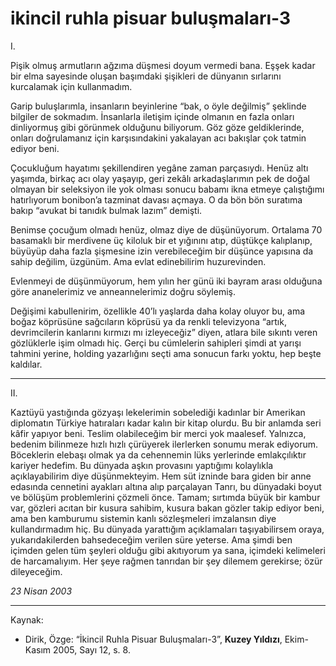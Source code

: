 # ikincil ruhla pisuar buluşmaları-3

I.

Pişik olmuş armutların ağzıma düşmesi doyum vermedi bana. Eşşek
kadar bir elma sayesinde oluşan başımdaki şişikleri de dünyanın sırlarını kurcalamak için kullanmadım.

Garip buluşlarımla, insanların beyinlerine “bak, o öyle değilmiş”
şeklinde bilgiler de sokmadım. İnsanlarla iletişim içinde olmanın en
fazla onları dinliyormuş gibi görünmek olduğunu biliyorum. Göz
göze geldiklerinde, onları doğrulamanız için karşısındakini yakalayan acı bakışlar çok tatmin ediyor beni.

Çocukluğum hayatımı şekillendiren yegâne zaman parçasıydı. Henüz altı yaşımda, birkaç acı olay yaşayıp, geri zekâlı arkadaşlarımın
pek de doğal olmayan bir seleksiyon ile yok olması sonucu babamı
ikna etmeye çalıştığımı hatırlıyorum bonibon’a tazminat davası açmaya. O da bön bön suratıma bakıp “avukat bi tanıdık bulmak
lazım” demişti.

Benimse çocuğum olmadı henüz, olmaz diye de düşünüyorum. Ortalama 70 basamaklı bir merdivene üç kiloluk bir et yığınını atıp,
düştükçe kalıplanıp, büyüyüp daha fazla şişmesine izin verebileceğim bir düşünce yapısına da sahip değilim, üzgünüm. Ama evlat
edinebilirim huzurevinden.

Evlenmeyi de düşünmüyorum, hem yılın her günü iki bayram arası
olduğuna göre ananelerimiz ve anneannelerimiz doğru söylemiş.

Değişimi kabullenirim, özellikle 40’lı yaşlarda daha kolay oluyor
bu, ama boğaz köprüsüne sağcıların köprüsü ya da renkli televizyona “artık, devrimcilerin kanlarını kırmızı mı izleyeceğiz” diyen, atlara bile sıkıntı veren gözlüklerle işim olmadı hiç. Gerçi bu cümlelerin
sahipleri şimdi at yarışı tahmini yerine, holding yazarlığını seçti ama
sonucun farkı yoktu, hep beşte kaldılar.

----

II.

Kaztüyü yastığında gözyaşı lekelerimin sobelediği kadınlar bir Amerikan diplomatın Türkiye hatıraları kadar kalın bir kitap olurdu. Bu
bir anlamda seri kâfir yapıyor beni. Teslim olabileceğim bir merci
yok maalesef. Yalnızca, bedenim bilinmeze hızlı hızlı çürüyerek ilerlerken sonumu merak ediyorum. Böceklerin elebaşı olmak ya da
cehennemin lüks yerlerinde emlakçılıktır kariyer hedefim. Bu dünyada aşkın provasını yaptığımı kolaylıkla açıklayabilirim diye düşünmekteyim. Hem süt izninde bara giden bir anne edasında cennetini ayakları altına alıp parçalayan Tanrı, bu dünyadaki boyut ve
bölüşüm problemlerini çözmeli önce. Tamam; sırtımda büyük bir
kambur var, gözleri acıtan bir kusura sahibim, kusura bakan gözler
takip ediyor beni, ama ben kamburumu sistemin kanlı sözleşmeleri
imzalansın diye kullandırmadım hiç. Bu dünyada yarattığım açıklamaları taşıyabilirsem oraya, yukarıdakilerden bahsedeceğim verilen
süre yeterse. Ama şimdi ben içimden gelen tüm şeyleri olduğu gibi
akıtıyorum ya sana, içimdeki kelimeleri de harcamalıyım. Her şeye
rağmen tanrıdan bir şey dilemem gerekirse; özür dileyeceğim.

_23 Nisan 2003_

---
Kaynak:

- Dirik, Özge: “İkincil Ruhla Pisuar Buluşmaları-3”, **Kuzey Yıldızı**, Ekim-Kasım 2005, Sayı 12, s. 8.
